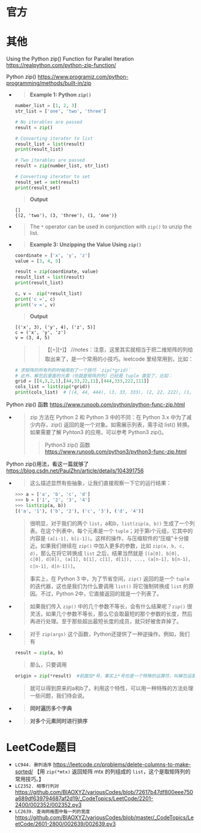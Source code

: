 
# 官方

# 其他

Using the Python zip() Function for Parallel Iteration https://realpython.com/python-zip-function/

Python zip() https://www.programiz.com/python-programming/methods/built-in/zip
- > **Example 1: Python `zip()`**
  ```py
  number_list = [1, 2, 3]
  str_list = ['one', 'two', 'three']

  # No iterables are passed
  result = zip()

  # Converting iterator to list
  result_list = list(result)
  print(result_list)

  # Two iterables are passed
  result = zip(number_list, str_list)

  # Converting iterator to set
  result_set = set(result)
  print(result_set)
  ```
  > **Output**
  ```console
  []
  {(2, 'two'), (3, 'three'), (1, 'one')}
  ```
- > The `*` operator can be used in conjunction with `zip()` to unzip the list.
- > **Example 3: Unzipping the Value Using `zip()`**
  ```py
  coordinate = ['x', 'y', 'z']
  value = [3, 4, 5]

  result = zip(coordinate, value)
  result_list = list(result)
  print(result_list)

  c, v =  zip(*result_list)
  print('c =', c)
  print('v =', v)
  ```
  > **Output**
  ```console
  [('x', 3), ('y', 4), ('z', 5)]
  c = ('x', 'y', 'z')
  v = (3, 4, 5)
  ```
  >> 【[:star:][`*`]】 //notes：注意，这里其实就相当于把二维矩阵的列给取出来了，是一个常用的小技巧。leetcode 里经常用到，比如：
  ```py
  # 求矩阵的所有列的时候用到了一个技巧 `zip(*grid)`
  # 此外，解包后里面的元素（也就是矩阵的列）已经是 tuple 类型了，比如：
  grid = [[4,3,2,1],[44,33,22,11],[444,333,222,111]]
  cols_list = list(zip(*grid)) 
  print(cols_list)  # [(4, 44, 444), (3, 33, 333), (2, 22, 222), (1, 11, 111)]
  ```

Python zip() 函数 https://www.runoob.com/python/python-func-zip.html
- > zip 方法在 Python 2 和 Python 3 中的不同：在 Python 3.x 中为了减少内存，zip() 返回的是一个对象。如需展示列表，需手动 list() 转换。如果需要了解 Pyhton3 的应用，可以参考 Python3 zip()。
  >> Python3 zip() 函数 https://www.runoob.com/python3/python3-func-zip.html

Python zip()用法，看这一篇就够了 https://blog.csdn.net/PaulZhn/article/details/104391756
- > 这么描述显然有些抽象，让我们直接观察一下它的运行结果：
  ```py
  >>> a = ['a', 'b', 'c', 'd']
  >>> b = ['1', '2', '3', '4']
  >>> list(zip(a, b))
  [('a', '1'), ('b', '2'), ('c', '3'), ('d', '4')]
  ```
  > 很明显，对于我们的两个 `list`，a和b，`list(zip(a, b))` 生成了一个列表。在这个列表中，每个元素是一个 `tuple`；对于第i个元组，它其中的内容是 `(a[i-1], b[i-1])`。这样的操作，与压缩软件的“压缩”十分接近。如果我们继续在 `zip()` 中加入更多的参数，比如 `zip(a, b, c, d)`，那么在将它转换成 `list` 之后，结果当然就是 `[(a[0], b[0], c[0], d[0]), (a[1], b[1], c[1], d[1]), ..., (a[n-1], b[n-1], c[n-1], d[n-1])]`。
  > 
  > 事实上，在 Python 3 中，为了节省空间，`zip()` 返回的是一个 `tuple` 的迭代器，这也是我们为什么要调用 `list()` 将它强制转换成 `list` 的原因。不过，Python 2中，它直接返回的就是一个列表了。
- > 如果我们传入 `zip()` 中的几个参数不等长，会有什么结果呢？`zip()` 很灵活，如果几个参数不等长，那么它会取最短的那个参数的长度，然后再进行处理。至于那些超出最短长度的成员，就只好被舍弃掉了。
- > 对于 `zip(args)` 这个函数，Python还提供了一种逆操作。例如，我们有
  ```py
  result = zip(a, b)
  ```
  > 那么，只要调用
  ```py
  origin = zip(*result)  #前面加*号，事实上*号也是一个特殊的运算符，叫解包运算符
  ```
  > 就可以得到原来的a和b了。利用这个特性，可以用一种特殊的方法处理一些问题，我们待会说。
- > **同时遍历多个字典**
- > **对多个元素同时进行排序**

# LeetCode题目
- `LC944. 删列造序` https://leetcode.cn/problems/delete-columns-to-make-sorted/ 【用 `zip(*mtx)` 返回矩阵 mtx 的列组成的 `list`，这个是取矩阵列的常用技巧。】
- `LC2352. 相等行列对` https://github.com/BIAOXYZ/variousCodes/blob/72617b47df800eee750a689df639794687af2d19/_CodeTopics/LeetCode/2201-2400/002352/002352.py3
- `LC2639. 查询网格图中每一列的宽度` https://github.com/BIAOXYZ/variousCodes/blob/master/_CodeTopics/LeetCode/2601-2800/002639/002639.py3
